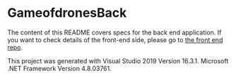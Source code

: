 # GameofdronesBack

The content of this README covers specs for the back end application. If you want to check details of the front-end side, please go to [the front end repo](https://github.com/dgonzalezgalvis/gameofdrones-front).

This project was generated with Visual Studio 2019 Version 16.3.1. Microsoft .NET Framework Version 4.8.03761.